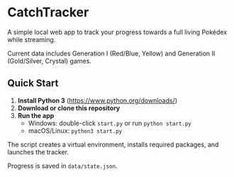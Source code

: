 # CatchTracker

A simple local web app to track your progress towards a full living Pokédex while streaming.

Current data includes Generation I (Red/Blue, Yellow) and Generation II (Gold/Silver, Crystal) games.

## Quick Start
1. **Install Python 3** (https://www.python.org/downloads/)
2. **Download or clone this repository**
3. **Run the app**
   - Windows: double-click `start.py` or run `python start.py`
   - macOS/Linux: `python3 start.py`

The script creates a virtual environment, installs required packages, and launches the tracker.

Progress is saved in `data/state.json`.
